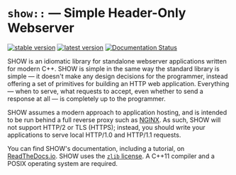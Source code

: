 # `show::` — Simple Header-Only Webserver

[![stable version](https://img.shields.io/github/release/JadeMatrix/SHOW.svg?label=stable)](https://github.com/JadeMatrix/SHOW/releases/latest)
[![latest version](https://img.shields.io/github/release/JadeMatrix/SHOW/all.svg?label=latest)](https://github.com/JadeMatrix/SHOW/releases)
[![Documentation Status](https://readthedocs.org/projects/show-cpp/badge/?version=v0.8.2)](http://show-cpp.readthedocs.io/en/v0.8.2/?badge=v0.8.2)

SHOW is an idiomatic library for standalone webserver applications written for modern C++.  SHOW is simple in the same way the standard library is simple — it doesn't make any design decisions for the programmer, instead offering a set of primitives for building an HTTP web application.  Everything — when to serve, what requests to accept, even whether to send a response at all — is completely up to the programmer.

SHOW assumes a modern approach to application hosting, and is intended to be run behind a full reverse proxy such as [NGINX](https://nginx.org/).  As such, SHOW will not support HTTP/2 or TLS (HTTPS); instead, you should write your applications to serve local HTTP/1.0 and HTTP/1.1 requests.

You can find SHOW's documentation, including a tutorial, on [ReadTheDocs.io](http://show-cpp.readthedocs.io/).  SHOW uses the [`zlib` license](LICENSE).  A C++11 compiler and a POSIX operating system are required.
